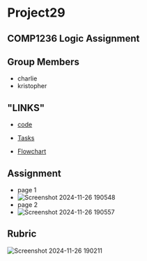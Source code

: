 # Project29
COMP1236 Logic Assignment 
-
Group Members
-
- charlie
- kristopher

"LINKS"
-
- [code](fullCode/bashCodeHere)

- [Tasks](Task)

- [Flowchart](https://app.diagrams.net/?tags=%7B%7D&lightbox=1&highlight=0000ff&edit=_blank&layers=1&nav=1&title=Logic%20project.drawio#R%3Cmxfile%20pages%3D%222%22%3E%3Cdiagram%20name%3D%22Page-1%22%20id%3D%22pDGeJCEjxCH2YnQQcYUn%22%3E5Vxbd5s4EP41eWwONwF%2BTNy0m3PaU59Nupt9VIxi02LECjm2%2B%2BtXAsRFUmzSgIHsiw0D4jLz6RvNaMSFPd%2FsPxOYrL%2FiAEUXlhHsL%2ByPF5ZlmqbP%2FrjkUEhs28wlKxIGhawS3IW%2FUCE0Cuk2DFDaOJFiHNEwaQqXOI7RkjZkkBC8a572hKPmXRO4QorgbgkjVfp3GNB1LvWBUcn%2FQOFqLe5sGsWRDRQnF4J0DQO8q4nsmwt7TjCm%2BdZmP0cR157QS97u0wtHywcjKKZtGnxPD8mX27tffy2%2Bmp93H4On29sfH4qrpPQgXhgF7P2LXUzoGq9wDKObSnpN8DYOEL%2Bqwfaqc75gnDChyYQ%2FEKWHwphwSzETrekmKo6ifUgfePNLUOz9UzvycV9cOds5FDvq2xaPzp%2B3Jije%2FTPCG0TJgZ1AUARp%2BNy0JyxgsSrPK5sucMhuYRkFhu2ZxR4zayQwLCwqLpLiLVmiol3dAq%2B%2FFIVkhahyKbZRe6dKlJn4Nea289s9w2hbKGQIALxozFyTx15AcECmp2MnWl3Do2GLVyve1CjejSjXCzvkrvjW3f3Vn%2FdCzG5THVGM1DTBbh1SdJfATHU7xsQt1f2MCEX7o%2BoR0HWMBnDdYndXcWKJ5XWND12jL4W6U0ey1RbJzriQbCmKXxC8SagAbhA%2BV7B1%2F91y%2F3bN1INIpqk03WESVEdqeG%2B0HBngzeER708d8U5bxHvjQryjKD6Mky1twFkyBBvsJXyT6QlGEYrwisAN016CSMieivUF6diiOnAK3U%2FhHomRck9ot%2Fyh0S5uNl20e23RPhsV2oWe37%2Fiu48g3kYznqL427TBMcZyiQnJotxPqoNc483jNj2Tc2yGMY6hoQtTQxelsHvYzqYO21lL2NqdRzb6aNW1mkYGzpljVdWiB5SqRo2iMEnRWXAPXAn3VhnQ15Dv6fwk6Av3amAZ40GVZHqGpCTz0mqpJe%2ByLz3ZKrtOix9Etz%2FND%2B6o3Jp47priv6J4e2FfsVgPbjj%2B4sc0qUWC9TAQXMMLwNoYbOux3FpmW%2B3ixjO6RWB7Un4PaKNGoHGMdl%2BO0dFlniYF%2FLZho%2FBPYwG%2BGjYy6F7lIMYkR3KO7mkHj%2BVcTQF6zxo6eLTBEBBnGiSHYl5jZgkBn9r4YFwati0k1QRHtneo79UsWc6BPNS23zBR0qGHGVdG0pn6pIbw2KcZrvOh%2F9u6mSYHD66vmwz3%2BA4YDjhjYzgRgE8X835bzI%2BLbGxNFh5cz5uYX74DzJclDqPBvD0b2Ku7hl%2F36sypu97vOPVzuGi%2F616TNb0iBB5qJyQ8%2BZPWrizlkGaW3QCR6xoSDPIrdpo4cqYe6gtvc5obxxXqO%2BqczT1Mf3JOtK%2FUSqP%2BA3I5MvGdoTlMjOBkFfFsiKHC9Aw5C2d0KlLj5kpF9gAqkj3hCFQ09cmO7olL738sKRdtGr5kk54nMRw1RBK1A1wcbzePiKSazOfNQ86ZRpklzX%2BZhMOvVe5zYiNOma1ng5fcgKlnFkDbkQQY11w4UEcS377fL77fa3pKQvIxqEFJCOPVNoJE7VlyT9H2N9652BvNcz%2FD%2F9z8jwMz%2Bwf5v1WcZbFR9pxnQd5jdywr3hTurPVHy9D0R5ljO4OFq8JiYv2xbfkyGFdRkHjumuKXTIt5t1sjfssN32cb%2BKne%2B9hRyKVMV%2FxYEAwwfiuXZJRF96bGsTgaIHu9OZap13KCtpNyYFy1nEANLn4HyOgZxQMg2VaQbKiFFVok90bJYPCptioHN1BSrv0gq%2FNU9m8l5SzZsZu%2BXceBum7Jmx1t0E8az%2FUnRomdM13LmNaRiypfiGlfixNbuZFhHMWJ%2BmTNBv3gBKjpXhgEFaHnXF1ncsy0s%2BbLUeT6o%2FMTuhTymvbgsyzu4ITeoPMTVP6G7tq23tY900JTuW7SBLN%2B%2BrVyo7f26xYNwPEGwLeONuiJOdQ0aoM5snBlnMRhKsShi2nOShzC5pONaby2wbk7ruDcm%2FpSWLet4j0wKsW7uqxITMN4izK24PeMcc4Y7OWymVCsYQ8lGckL%2BrI1PqMrcXZmspPSLf3xdRXOoLcRi242TF1b%2F20xzqX1judfetJnIXyNVi2jrC5v6NXojdCt%2Fw2vnGmIpwxzXLlTtP2UCPCbhTUVYs40semp3Jex1tC9CVjKN1bc2eBDo6mnewU%2Fne5J40r3emqZ7Lz00AMjVYn9gaNJ5p4Xpy0q58Qs5g4eskCTKSP9iehyXSguzdHn8olNfhyRm2fE49FccUVwyi4FskJxPnUZRXMcYZ6IDdAT3GY%2BmiB2IfiY3dXIwE8hre3XJ02X2ddF6rOlaQyTe5yTX37fpnW7cNuy9VzVejrjyV986sx4vlobNWpOEb5wqAXPr06bSP1VrI%2FuNUXhaxaRTcrKXtuvMfj9WFkdOckfsmo3bjp1HRN40tLlF4ZynSGjxei8V66OcYx6IOruqdk1h2ZmdRSyIDmYRFXTC4abSKmQJWcFnB6nMdhu9dHMvDdV3x61b%2F4D%3C%2Fdiagram%3E%3Cdiagram%20id%3D%22S7zSaSbKdAM8ZnB8rL30%22%20name%3D%22Page-2%22%3EndI9D4MgEAbgX8OuXPq11tp26eTQmQgVEvQM0mj766sFa4mDaRPC8PDmDi4QSMruZFgtL8iFJjTiHYEDoXSzo%2F0%2BwMNBHEPspDCKe5sgU0%2FhMfJ6V1w0QdAiaqvqEHOsKpHbwJgx2IaxG%2Bqwa80KMYMsZ3quV8WtdLpdRZOfhSrk2DmO%2FEnJxrCHRjKO7RdBSuiaUOgYgT0ZLFyQGES7GBvDZZcIPQx%2FnKvre%2Fy%2FwOftRlT2t5qQ9KmF678zwceB9AU%3D%3C%2Fdiagram%3E%3C%2Fmxfile%3E) 


Assignment
-
- page 1
- ![Screenshot 2024-11-26 190548](https://github.com/user-attachments/assets/e80f32b6-e690-49a7-b83d-cdb330202d94)
- page 2
- ![Screenshot 2024-11-26 190557](https://github.com/user-attachments/assets/1530cab1-31b5-4276-bb01-d4ef59ab6910)

Rubric
-
![Screenshot 2024-11-26 190211](https://github.com/user-attachments/assets/1675fc58-9665-4e69-9457-6d86484c42e6)
